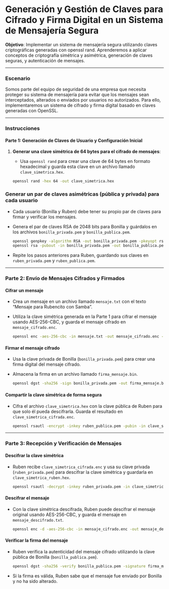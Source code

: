 # Generación y Gestión de Claves para Cifrado y Firma Digital en un Sistema de Mensajería Segura

**Objetivo**: Implementar un sistema de mensajería segura utilizando claves criptográficas generadas con openssl rand. Aprenderemos a aplicar conceptos de criptografía simétrica y asimétrica, generación de claves seguras, y autenticación de mensajes.

---

### Escenario

Somos parte del  equipo de seguridad de una empresa que necesita proteger su sistema de mensajería para evitar que los mensajes sean interceptados, alterados o enviados por usuarios no autorizados. Para ello, implementaremos un sistema de cifrado y firma digital basado en claves generadas con OpenSSL.

---

### Instrucciones

#### Parte 1: Generación de Claves de Usuario y Configuración Inicial

1. **Generar una clave simétrica de 64 bytes para el cifrado de mensajes**:
   - Usa `openssl rand` para crear una clave de 64 bytes en formato hexadecimal y guarda esta clave en un archivo llamado `clave_simetrica.hex`.

   ```bash
   openssl rand -hex 64 -out clave_simetrica.hex
### Generar un par de claves asimétricas (pública y privada) para cada usuario

- Cada usuario (Bonilla y Ruben) debe tener su propio par de claves para firmar y verificar los mensajes.
- Genera el par de claves RSA de 2048 bits para Bonilla y guárdalos en los archivos `bonilla_privada.pem` y `bonilla_publica.pem`.

    ```bash
    openssl genpkey -algorithm RSA -out bonilla_privada.pem -pkeyopt rsa_keygen_bits:2048
    openssl rsa -pubout -in bonilla_privada.pem -out bonilla_publica.pem
    ```

- Repite los pasos anteriores para Ruben, guardando sus claves en `ruben_privada.pem` y `ruben_publica.pem`.

---

### Parte 2: Envío de Mensajes Cifrados y Firmados

#### Cifrar un mensaje

- Crea un mensaje en un archivo llamado `mensaje.txt` con el texto “Mensaje para Rubencito con Samba”.
- Utiliza la clave simétrica generada en la Parte 1 para cifrar el mensaje usando AES-256-CBC, y guarda el mensaje cifrado en `mensaje_cifrado.enc`.

    ```bash
    openssl enc -aes-256-cbc -in mensaje.txt -out mensaje_cifrado.enc -pass file:clave_simetrica.hex
    ```

#### Firmar el mensaje cifrado

- Usa la clave privada de Bonilla (`bonilla_privada.pem`) para crear una firma digital del mensaje cifrado.
- Almacena la firma en un archivo llamado `firma_mensaje.bin`.

    ```bash
    openssl dgst -sha256 -sign bonilla_privada.pem -out firma_mensaje.bin mensaje_cifrado.enc
    ```

#### Compartir la clave simétrica de forma segura

- Cifra el archivo `clave_simetrica.hex` con la clave pública de Ruben para que solo él pueda descifrarla. Guarda el resultado en `clave_simetrica_cifrada.enc`.

    ```bash
    openssl rsautl -encrypt -inkey ruben_publica.pem -pubin -in clave_simetrica.hex -out clave_simetrica_cifrada.enc
    ```

---

### Parte 3: Recepción y Verificación de Mensajes

#### Descifrar la clave simétrica

- Ruben recibe `clave_simetrica_cifrada.enc` y usa su clave privada (`ruben_privada.pem`) para descifrar la clave simétrica y guardarla en `clave_simetrica_ruben.hex`.

    ```bash
    openssl rsautl -decrypt -inkey ruben_privada.pem -in clave_simetrica_cifrada.enc -out clave_simetrica_ruben.hex
    ```

#### Descifrar el mensaje

- Con la clave simétrica descifrada, Ruben puede descifrar el mensaje original usando AES-256-CBC, y guarda el mensaje en `mensaje_descifrado.txt`.

    ```bash
    openssl enc -d -aes-256-cbc -in mensaje_cifrado.enc -out mensaje_descifrado.txt -pass file:clave_simetrica_ruben.hex
    ```

#### Verificar la firma del mensaje

- Ruben verifica la autenticidad del mensaje cifrado utilizando la clave pública de Bonilla (`bonilla_publica.pem`).

    ```bash
    openssl dgst -sha256 -verify bonilla_publica.pem -signature firma_mensaje.bin mensaje_cifrado.enc
    ```

- Si la firma es válida, Ruben sabe que el mensaje fue enviado por Bonilla y no ha sido alterado.

